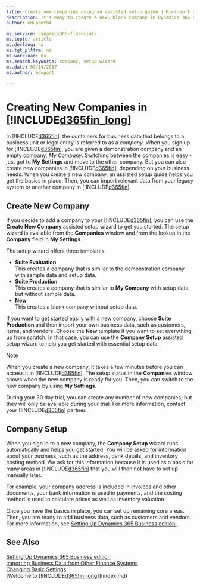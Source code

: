 ```yaml
---
title: Create new companies using an assisted setup guide | Microsoft Docs
description: It's easy to create a new, blank company in Dynamics 365 Business edition. An assisted setup guide helps you through the steps, and you can import your existing business data.
author: edupont04

ms.service: dynamics365-financials
ms.topic: article
ms.devlang: na
ms.tgt_pltfrm: na
ms.workload: na
ms.search.keywords: company, setup wizard
ms.date: 07/14/2017
ms.author: edupont

---
```

# Creating New Companies in [!INCLUDE[d365fin_long](includes/d365fin_long_md.md)]
In [!INCLUDE[d365fin](includes/d365fin_md.md)], the containers for business data that belongs to a business unit or legal entity is referred to as a *company*. When you sign up for [!INCLUDE[d365fin](includes/d365fin_md.md)], you are given a demonstration company and an empty company, *My Company*. Switching between the companies is easy - just got to **My Settings** and move to the other company. But you can also create new companies in [!INCLUDE[d365fin](includes/d365fin_md.md)], depending on your business needs. When you create a new company, an assisted setup guide helps you get the basics in place. Then, you can import relevant data from your legacy system or another company in [!INCLUDE[d365fin](includes/d365fin_md.md)].  

## Create New Company
If you decide to add a company to your [!INCLUDE[d365fin](includes/d365fin_md.md)], you can use the **Create New Company** assisted setup wizard to get you started. The setup wizard is available from the **Companies** window and from the lookup in the **Company** field in **My Settings**.  

The setup wizard offers three templates:

-   **Suite Evaluation**  
    This creates a company that is similar to the demonstration company with sample data and setup data.  
-   **Suite Production**  
    This creates a company that is similar to **My Company** with setup data but without sample data.  
-   **New**  
    This creates a blank company without setup data.  

If you want to get started easily with a new company, choose **Suite Production** and then import your own business data, such as customers, items, and vendors. Choose the **New** template if you want to set everything up from scratch. In that case, you can use the **Company Setup** assisted setup wizard to help you get started with essential setup data.  

> [!NOTE]  
>   When you create a new company, it takes a few minutes before you can access it in [!INCLUDE[d365fin](includes/d365fin_md.md)]. The setup status in the **Companies** window shows when the new company is ready for you. Then, you can switch to the new company by using **My Settings**.  

During your 30 day trial, you can create any number of new companies, but they will only be available during your trial. For more information, contact your [!INCLUDE[d365fin](includes/d365fin_md.md)] partner.  

## Company Setup
When you sign in to a new company, the **Company Setup** wizard runs automatically and helps you get started. You will be asked for information about your business, such as the address, bank details, and inventory costing method. We ask for this information because it is used as a basis for many areas in [!INCLUDE[d365fin](includes/d365fin_md.md)] that you will then not have to set up manually later.  

For example, your company address is included in invoices and other documents, your bank information is used in payments, and the costing method is used to calculate prices as well as inventory valuation.  

Once you have the basics in place, you can set up remaining core areas. Then, you are ready to add business data, such as customers and vendors. For more information, see [Setting Up Dynamics 365 Business edition ](setup.md).  

## See Also
[Setting Up Dynamics 365 Business edition ](setup.md)  
[Importing Business Data from Other Finance Systems](upload-data.md)  
[Changing Basic Settings](ui-change-basic-settings.md)  
[Welcome to [!INCLUDE[d365fin_long](includes/d365fin_long_md.md)]](index.md)  
